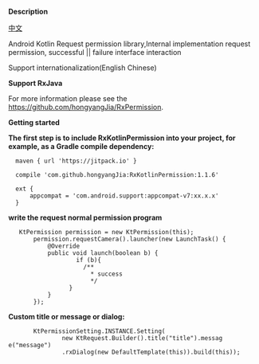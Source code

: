**Description**

[中文](https://github.com/hongyangJia/RxKotlinPermission/tree/master/docs )  

 Android Kotlin Request permission library,Internal implementation request permission, successful ||  failure interface interaction

 Support internationalization(English Chinese) 

**Support RxJava**

For more information please see the https://github.com/hongyangJia/RxPermission.

**Getting started**

**The first step is to include RxKotlinPermission into your project, for example, as a Gradle compile dependency:**

      maven { url 'https://jitpack.io' }
      
      compile 'com.github.hongyangJia:RxKotlinPermission:1.1.6'
      
      ext {
          appcompat = 'com.android.support:appcompat-v7:xx.x.x'
      }

**write the request normal permission program**
    
       KtPermission permission = new KtPermission(this);
           permission.requestCamera().launcher(new LaunchTask() {
               @Override
               public void launch(boolean b) {
                       if (b){
                         /**
                           * success
                           */
                     }
               }
           });
 
**Custom title or message or dialog:**
     
           KtPermissionSetting.INSTANCE.Setting(
                   new KtRequest.Builder().title("title").messag e("message")
                   .rxDialog(new DefaultTemplate(this)).build(this));

 
 
 